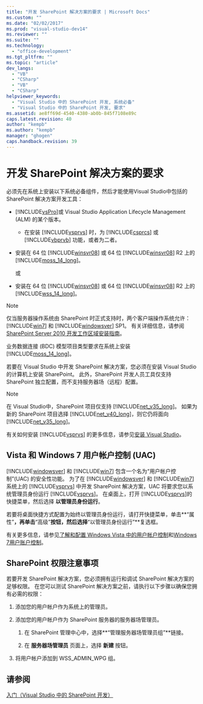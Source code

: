 ```yaml
---
title: "开发 SharePoint 解决方案的要求 | Microsoft Docs"
ms.custom: ""
ms.date: "02/02/2017"
ms.prod: "visual-studio-dev14"
ms.reviewer: ""
ms.suite: ""
ms.technology: 
  - "office-development"
ms.tgt_pltfrm: ""
ms.topic: "article"
dev_langs: 
  - "VB"
  - "CSharp"
  - "VB"
  - "CSharp"
helpviewer_keywords: 
  - "Visual Studio 中的 SharePoint 开发, 系统必备"
  - "Visual Studio 中的 SharePoint 开发, 要求"
ms.assetid: ae8ff69d-4540-4380-ab0b-845f7108e89c
caps.latest.revision: 40
author: "kempb"
ms.author: "kempb"
manager: "ghogen"
caps.handback.revision: 39
---
```

# 开发 SharePoint 解决方案的要求
  必须先在系统上安装以下系统必备组件，然后才能使用Visual Studio中包括的 SharePoint 解决方案开发工具：  
  
-   [!INCLUDE[vsPro](../sharepoint/includes/vspro-md.md)]或 Visual Studio Application Lifecycle Management \(ALM\) 的某个版本。  
  
    -   在安装 [!INCLUDE[vsprvs](../sharepoint/includes/vsprvs-md.md)] 时，为 [!INCLUDE[csprcs](../sharepoint/includes/csprcs-md.md)] 或 [!INCLUDE[vbprvb](../sharepoint/includes/vbprvb-md.md)] 功能，或者为二者。  
  
-   安装在 64 位 [!INCLUDE[winsvr08](../sharepoint/includes/winsvr08-md.md)] 或 64 位 [!INCLUDE[winsvr08](../sharepoint/includes/winsvr08-md.md)] R2 上的 [!INCLUDE[moss_14_long](../sharepoint/includes/moss-14-long-md.md)]。  
  
     或  
  
-   安装在 64 位 [!INCLUDE[winsvr08](../sharepoint/includes/winsvr08-md.md)] 或 64 位 [!INCLUDE[winsvr08](../sharepoint/includes/winsvr08-md.md)] R2 上的 [!INCLUDE[wss_14_long](../sharepoint/includes/wss-14-long-md.md)]。  
  
> [!NOTE]  
>  仅当服务器操作系统由 SharePoint 时正式支持时，两个客户端操作系统允许：[!INCLUDE[win7](../sharepoint/includes/win7-md.md)] 和 [!INCLUDE[windowsver](../sharepoint/includes/windowsver-md.md)] SP1。  有关详细信息，请参阅 [SharePoint Server 2010 开发工作区域安装指南](http://go.microsoft.com/fwlink/?LinkID=164557)。  
  
 业务数据连接 \(BDC\) 模型项目类型要求在系统上安装 [!INCLUDE[moss_14_long](../sharepoint/includes/moss-14-long-md.md)]。  
  
 若要在 Visual Studio 中开发 SharePoint 解决方案，您必须在安装 Visual Studio 的计算机上安装 SharePoint。  此外，SharePoint 开发人员工具仅支持 SharePoint 独立配置，而不支持服务器场（远程）配置。  
  
> [!NOTE]  
>  在 Visual Studio中，SharePoint 项目仅支持 [!INCLUDE[net_v35_long](../sharepoint/includes/net-v35-long-md.md)]。  如果为新的 SharePoint 项目选择 [!INCLUDE[net_v40_long](../sharepoint/includes/net-v40-long-md.md)]，则它仍将面向 [!INCLUDE[net_v35_long](../sharepoint/includes/net-v35-long-md.md)]。  
  
 有关如何安装 [!INCLUDE[vsprvs](../sharepoint/includes/vsprvs-md.md)] 的更多信息，请参见[安装 Visual Studio](../Topic/Installing%20Visual%20Studio.md)。  
  
## Vista 和 Windows 7 用户帐户控制 \(UAC\)  
 [!INCLUDE[windowsver](../sharepoint/includes/windowsver-md.md)] 和 [!INCLUDE[win7](../sharepoint/includes/win7-md.md)] 包含一个名为“用户帐户控制”\(UAC\) 的安全性功能。  为了在 [!INCLUDE[windowsver](../sharepoint/includes/windowsver-md.md)] 和 [!INCLUDE[win7](../sharepoint/includes/win7-md.md)] 系统上的 [!INCLUDE[vsprvs](../sharepoint/includes/vsprvs-md.md)] 中开发 SharePoint 解决方案，UAC 将要求您以系统管理员身份运行 [!INCLUDE[vsprvs](../sharepoint/includes/vsprvs-md.md)]。  在桌面上，打开 [!INCLUDE[vsprvs](../sharepoint/includes/vsprvs-md.md)]的快捷菜单，然后选择 **以管理员身份运行**。  
  
 若要将桌面快捷方式配置为始终以管理员身份运行，请打开快捷菜单，单击**“属性”**，再单击**“高级”**按钮，然后选择**“以管理员身份运行”**复选框。  
  
 有关更多信息，请参见[了解和配置 Windows Vista 中的用户帐户控制](http://go.microsoft.com/fwlink/?LinkID=156476)和[Windows 7用户账户控制](http://go.microsoft.com/fwlink/?LinkId=177523)。  
  
## SharePoint 权限注意事项  
 若要开发 SharePoint 解决方案，您必须拥有运行和调试 SharePoint 解决方案的足够权限。  在您可以测试 SharePoint 解决方案之前，请执行以下步骤以确保您拥有必需的权限：  
  
1.  添加您的用户帐户作为系统上的管理员。  
  
2.  添加您的用户帐户作为 SharePoint 服务器的服务器场管理员。  
  
    1.  在 SharePoint 管理中心中，选择**“管理服务器场管理员组”**链接。  
  
    2.  在 **服务器场管理员** 页面上，选择 **新建** 按钮。  
  
3.  将用户帐户添加到 WSS\_ADMIN\_WPG 组。  
  
## 请参阅  
 [入门（Visual Studio 中的 SharePoint 开发）](../sharepoint/getting-started-sharepoint-development-in-visual-studio.md)  
  
  